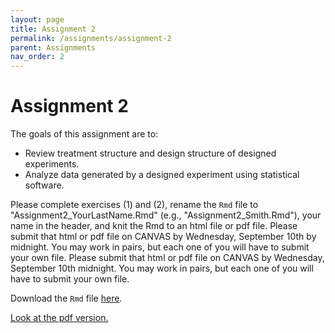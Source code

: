 ```yaml
---
layout: page
title: Assignment 2
permalink: /assignments/assignment-2
parent: Assignments
nav_order: 2
---
```


# Assignment 2 
  
The goals of this assignment are to: 

- Review treatment structure and design structure of designed experiments.  
- Analyze data generated by a designed experiment using statistical software. 

Please complete exercises (1) and (2), rename the `Rmd` file to "Assignment2_YourLastName.Rmd" (e.g., "Assignment2_Smith.Rmd"), your name in the header, and knit the Rmd to an html file or pdf file. Please submit that html or pdf file on CANVAS by Wednesday, September 10th by midnight. You may work in pairs, but each one of you will have to submit your own file. 
Please submit that html or pdf file on CANVAS by Wednesday, September 10th midnight. 
You may work in pairs, but each one of you will have to submit your own file. 

Download the `Rmd` file [here](https://stat870.github.io/fall2025/assignments/Assignment2_YourLastName.Rmd). 

[Look at the pdf version.](https://stat870.github.io/fall2025/assignments/Assignment2_YourLastName.pdf)

